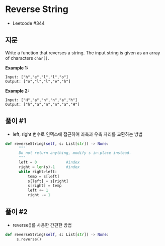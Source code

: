 # Reverse String
 - Leetcode #344
 
 ## 지문
 Write a function that reverses a string. The input string is given as an array of characters `char[]`. 
 
 **Example 1:**
 ```
 Input: ["h","e","l","l","o"]
 Output: ["o","l","l","e","h"]
 ```
 **Example 2:**
 ```
 Input: ["H","a","n","n","a","h"]
 Output: ["h","a","n","n","a","H"]
 ```
 
 ## 풀이 #1
  - left, right 변수로 인덱스에 접근하여 좌측과 우측 자리를 교환하는 방법
  
  ```python
  def reverseString(self, s: List[str]) -> None:
        """
        Do not return anything, modify s in-place instead.
        """
        left = 0             #index
        right = len(s)-1     #index
        while right>left:
            temp = s[left]
            s[left] = s[right]
            s[right] = temp
            left += 1
            right -= 1
  ```
  
  ## 풀이 #2
   - reverse()를 사용한 간편한 방법
   
   ```python
   def reverseString(self, s: List[str]) -> None:
        s.reverse()
   ```
